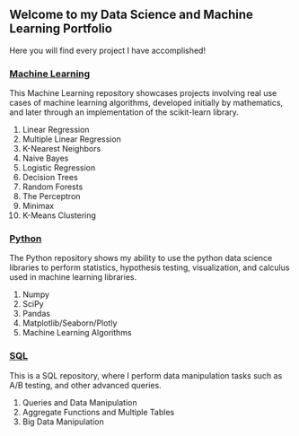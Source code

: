 ## Welcome to my Data Science and Machine Learning Portfolio

Here you will find every project I have accomplished!

### [Machine Learning](https://github.com/nwoodr94/machine-learning)
This Machine Learning repository showcases projects involving real use cases of machine learning algorithms, developed initially by mathematics, and later through an implementation of the scikit-learn library.
1. Linear Regression
2. Multiple Linear Regression
3. K-Nearest Neighbors
4. Naive Bayes
5. Logistic Regression
6. Decision Trees
7. Random Forests
8. The Perceptron
9. Minimax
10. K-Means Clustering

### [Python](https://github.com/nwoodr94/python-projects)
The Python repository shows my ability to use the python data science libraries to perform statistics, hypothesis testing, visualization, and calculus used in machine learning libraries.
1. Numpy
2. SciPy
3. Pandas
4. Matplotlib/Seaborn/Plotly
5. Machine Learning Algorithms

### [SQL](https://github.com/nwoodr94/sql-projects)
This is a SQL repository, where I perform data manipulation tasks such as A/B testing, and other advanced queries.
1. Queries and Data Manipulation
2. Aggregate Functions and Multiple Tables
3. Big Data Manipulation
